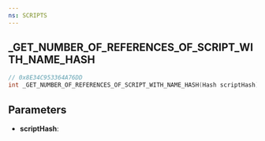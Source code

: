 ```yaml
---
ns: SCRIPTS
---
```

## _GET_NUMBER_OF_REFERENCES_OF_SCRIPT_WITH_NAME_HASH

```c
// 0x8E34C953364A76DD
int _GET_NUMBER_OF_REFERENCES_OF_SCRIPT_WITH_NAME_HASH(Hash scriptHash);
```

## Parameters
* **scriptHash**:
